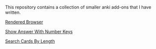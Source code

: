 This repository contains a collection of smaller anki add-ons that I have written.

[Rendered Browser](https://ankiweb.net/shared/info/993394845)

[Show Answer With Number Keys](https://ankiweb.net/shared/info/188886658)

[Search Cards By Length](https://ankiweb.net/shared/info/819294114)

